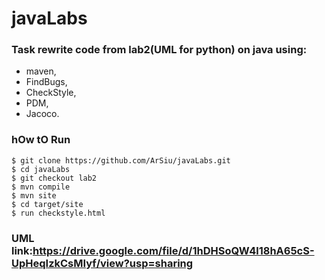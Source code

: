 # javaLabs

### Task rewrite code from lab2(UML for python) on java using:
- maven,
- FindBugs,
- CheckStyle,
- PDM,
- Jacoco.
### hOw tO Run
```
$ git clone https://github.com/ArSiu/javaLabs.git
$ cd javaLabs
$ git checkout lab2
$ mvn compile
$ mvn site
$ cd target/site
$ run checkstyle.html
```
### UML link:https://drive.google.com/file/d/1hDHSoQW4l18hA65cS-UpHeqIzkCsMIyf/view?usp=sharing
